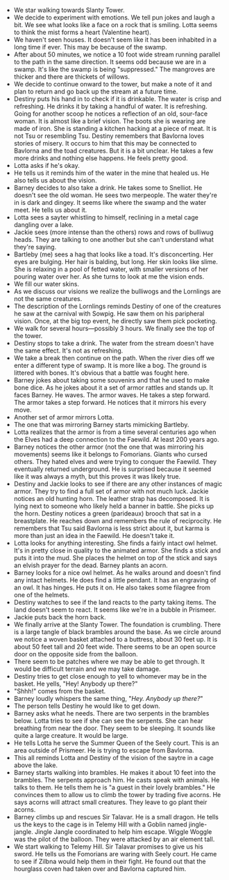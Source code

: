 - We star walking towards Slanty Tower. 
- We decide to experiment with emotions. We tell pun jokes and laugh a bit. We see what looks like a face on a rock that is smiling. Lotta seems to think the mist forms a heart (Valentine heart). 
- We haven't seen houses. It doesn't seem like it has been inhabited in a long time if ever. This may be because of the swamp. 
- After about 50 minutes, we notice a 10 foot wide stream running parallel to the path in the same direction. It seems odd because we are in a swamp. It's like the swamp is being "suppressed." The mangroves are thicker and there are thickets of willows. 
- We decide to continue onward to the tower, but make a note of it and plan to return and go back up the stream at a future time. 
- Destiny puts his hand in to check if it is drinkable. The water is crisp and refreshing. He drinks it by taking a handful of water. It is refreshing. Going for another scoop he notices a reflection of an old, sour-face woman. It is almost like a brief vision. The boots she is wearing are made of iron. She is standing a kitchen hacking at a piece of meat. It is not Tsu or resembling Tsu. Destiny remembers that Bavlorna loves stories of misery. It occurs to him that this may be connected to Bavlorna and the toad creatures. But it is a bit unclear. He takes a few more drinks and nothing else happens. He feels pretty good. 
- Lotta asks if he's okay. 
- He tells us it reminds him of the water in the mine that healed us. He also tells us about the vision. 
- Barney decides to also take a drink. He takes some to Snelliot. He doesn't see the old woman. He sees two merpeople. The water they're in is dark and dingey. It seems like where the swamp and the water meet. He tells us about it. 
- Lotta sees a sayter whistling to himself, reclining in a metal cage dangling over a lake. 
- Jackie sees (more intense than the others) rows and rows of bulliwug heads. They are talking to one another but she can't understand what they're saying.
- Bartleby (me) sees a hag that looks like a toad. It's disconcerting. Her eyes are bulging. Her hair is balding, but long. Her skin looks like slime. She is relaxing in a pool of fetted water, with smaller versions of her pouring water over her. As she turns to look at me the vision ends. 
- We fill our water skins. 
- As we discuss our visions we realize the bulliwogs and the Lornlings are not the same creatures. 
- The description of the Lornlings reminds Destiny of one of the creatures he saw at the carnival with Sowpig. He saw them on his paripheral vision. Once, at the big top event, he directly saw them pick pocketing. 
- We walk for several hours—possibly 3 hours. We finally see the top of the tower. 
- Destiny stops to take a drink. The water from the stream doesn't have the same effect. It's not as refreshing. 
- We take a break then continue on the path. When the river dies off we enter a different type of swamp. It is more like a bog. The ground is littered with bones. It's obvious that a battle was fought here. 
- Barney jokes about taking some souvenirs and that he used to make bone dice. As he jokes about it a set of armor rattles and stands up. It faces Barney. He waves. The armor waves. He takes a step forward. The armor takes a step forward. He notices that it mirrors his every move. 
- Another set of armor mirrors Lotta. 
- The one that was mirroring Barney starts mimicking Bartleby. 
- Lotta realizes that the armor is from a time several centuries ago when the Elves had a deep connection to the Faewild. At least 200 years ago. 
- Barney notices the other armor (not the one that was mirroring his movements) seems like it belongs to Fomorians. Giants who cursed others. They hated elves and were trying to conquer the Faewild. They eventually returned underground. He is surprised because it seemed like it was always a myth, but this proves it was likely true. 
- Destiny and Jackie looks to see if there are any other instances of magic armor. They try to find a full set of armor with not much luck. Jackie notices an old hunting horn. The leather strap has decomposed. It is lying next to someone who likely held a banner in battle. She picks up the horn. Destiny notices a green (parideaux) brooch that sat in a breastplate. He reaches down and remembers the rule of reciprocity. He remembers that Tsu said Bavlorna is less strict about it, but karma is more than just an idea in the Faewild. He doesn't take it. 
- Lotta looks for anything interesting. She finds a fairly intact owl helmet. It's in pretty close in quality to the animated armor. She finds a stick and puts it into the mud. She places the helmet on top of the stick and says an elvish prayer for the dead. Barney plants an acorn. 
- Barney looks for a nice owl helmet. As he walks around and doesn't find any intact helmets. He does find a little pendant. It has an engraving of an owl. It has hinges. He puts it on. He also takes some filagree from one of the helmets. 
- Destiny watches to see if the land reacts to the party taking items. The land doesn't seem to react. It seems like we're in a bubble in Prismeer. 
- Jackie puts back the horn back. 
- We finally arrive at the Slanty Tower. The foundation is crumbling. There is a large tangle of black brambles around the base. As we circle around we notice a woven basket attached to a buttress, about 30 feet up. It is about 50 feet tall and 20 feet wide. There seems to be an open source door on the opposite side from the balloon. 
- There seem to be patches where we may be able to get through. It would be difficult terrain and we may take damage. 
- Destiny tries to get close enough to yell to whomever may be in the basket. He yells, "Hey! Anybody up there?"
- "Shhh!" comes from the basket. 
- Barney loudly whispers the same thing, "*Hey. Anybody up there?*"
- The person tells Destiny he would like to get down. 
- Barney asks what he needs. There are two serpents in the brambles below. Lotta tries to see if she can see the serpents. She can hear breathing from near the door. They seem to be sleeping. It sounds like quite a large creature. It would be large. 
- He tells Lotta he serve the Summer Queen of the Seely court. This is an area outside of Prismeer. He is trying to escape from Bavlorna. 
- This all reminds Lotta and Destiny of the vision of the saytre in a cage above the lake. 
- Barney starts walking into brambles. He makes it about 10 feet into the brambles. The serpents approach him. He casts speak with animals. He talks to them. He tells them he is "a guest in their lovely brambles." He convinces them to allow us to climb the tower by trading five acorns. He says acorns will attract small creatures. They leave to go plant their acorns. 
- Barney climbs up and rescues Sir Talavar. He is a small dragon. He tells us the keys to the cage is in Telemy Hill with a Goblin named jingle-jangle. Jingle Jangle coordinated to help him escape. Wiggle Woggle was the pilot of the balloon. They were attacked by an air element tall. 
- We start walking to Telemy Hill. Sir Talavar promises to give us his sword. He tells us the Fomorians are waring with Seely court. He came to see if Zilbna would help them in their fight. He found out that the hourglass coven had taken over and Bavlorna captured him. 